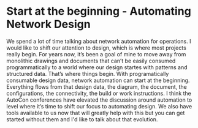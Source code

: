 # Start at the beginning - Automating Network Design

 We spend a lot of time talking about network automation for operations. I would like to shift our attention to design, which is where most projects really begin. For years now, it’s been a goal of mine to move away from monolithic drawings and documents that can’t be easily consumed programmatically to a world where our design startes with patterns and structured data. That’s where things begin. With programatically consumable design data, network automation can start at the beginning. Everything flows from that design data, the diagram, the document, the configurations, the connectivity, the build or work instructions. I think the AutoCon conferences have elevated the discussion around automation to level where it’s time to shift our focus to automating design. We also have tools available to us now that will greatly help with this but you can get started without them and I'd like to talk about that evolution.
